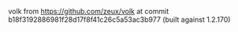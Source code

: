 volk from https://github.com/zeux/volk at commit b18f3192886981f28d17f8f41c26c5a53ac3b977 (built against 1.2.170)
